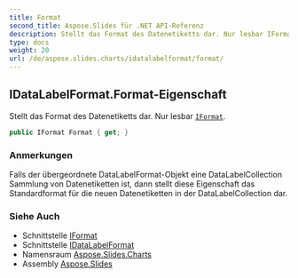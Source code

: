 ```yaml
---
title: Format
second_title: Aspose.Slides für .NET API-Referenz
description: Stellt das Format des Datenetiketts dar. Nur lesbar IFormataspose.slides.charts/iformat.
type: docs
weight: 20
url: /de/aspose.slides.charts/idatalabelformat/format/
---
```


## IDataLabelFormat.Format-Eigenschaft

Stellt das Format des Datenetiketts dar. Nur lesbar [`IFormat`](../../iformat).

```csharp
public IFormat Format { get; }
```

### Anmerkungen

Falls der übergeordnete DataLabelFormat-Objekt eine DataLabelCollection Sammlung von Datenetiketten ist, dann stellt diese Eigenschaft das Standardformat für die neuen Datenetiketten in der DataLabelCollection dar.

### Siehe Auch

* Schnittstelle [IFormat](../../iformat)
* Schnittstelle [IDataLabelFormat](../../idatalabelformat)
* Namensraum [Aspose.Slides.Charts](../../idatalabelformat)
* Assembly [Aspose.Slides](../../../)

<!-- DO NOT EDIT: generiert von xmldocmd für Aspose.Slides.dll -->